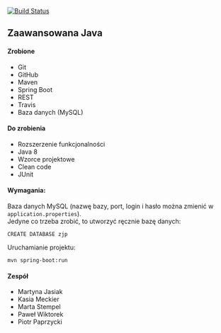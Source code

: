 [![Build Status](https://travis-ci.org/jasiak-203892/zjp.svg?branch=master)](https://travis-ci.org/jasiak-203892/zjp)

## Zaawansowana Java

#### Zrobione
- Git
- GitHub
- Maven
- Spring Boot
- REST
- Travis
- Baza danych (MySQL)

#### Do zrobienia
- Rozszerzenie funkcjonalności
- Java 8
- Wzorce projektowe
- Clean code
- JUnit

#### Wymagania:
Baza danych MySQL (nazwę bazy, port, login i hasło można zmienić w `application.properties`).  
Jedyne co trzeba zrobić, to utworzyć ręcznie bazę danych:
```
CREATE DATABASE zjp
```

Uruchamianie projektu:
```
mvn spring-boot:run
```

#### Zespół
- Martyna Jasiak
- Kasia Meckier
- Marta Stempel
- Paweł Wiktorek
- Piotr Paprzycki